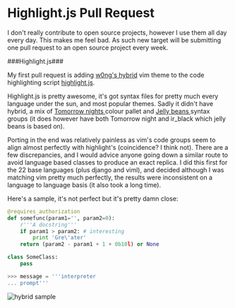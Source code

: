 Highlight.js Pull Request
=========================

I don't really contribute to open source projects, however I use them all day
every day. This makes me feel bad. As such new target will be submitting one
pull request to an open source project every week.

###Highlight.js###

My first pull request is adding [w0ng's hybrid](http://github.com/w0ng/hybrid)
vim theme to the code highlighting script
[highlight.js](http://highlightjs.org/).

Highlight.js is pretty awesome, it's got syntax files for pretty much every
language under the sun, and most popular themes. Sadly it didn't have hybrid, a
mix of [ Tomorrow nights ](https://github.com/chriskempson/tomorrow-theme)
colour pallet and [ Jelly beans ](https://github.com/nanotech/jellybeans.vim)
syntax groups (it does however have both Tomorrow night and ir_black which jelly
beans is based on).

Porting in the end was relatively painless as vim's code groups seem to align
almost perfectly with highlight's (coincidence? I think not). There are a few
discrepancies, and I would advice anyone going down a similar route to avoid
language based classes to produce an exact replica. I did this first for the 22
base languages (plus django and viml), and decided although I was matching vim
pretty much perfectly, the results were inconsistent on a language to language
basis (it also took a long time).

Here's a sample, it's not perfect but it's pretty damn close:

```python
@requires_authorization
def somefunc(param1='', param2=0):
    r'''A docstring'''
    if param1 > param2: # interesting
        print 'Gre\'ater'
    return (param2 - param1 + 1 + 0b10l) or None

class SomeClass:
    pass

>>> message = '''interpreter
... prompt'''
```

![hybrid sample](/static/images/hybridsample.png)
